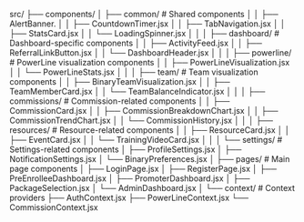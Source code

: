 src/
├── components/
│   ├── common/           # Shared components
│   │   ├── AlertBanner.
│   │   ├── CountdownTimer.jsx
│   │   ├── TabNavigation.jsx
│   │   ├── StatsCard.jsx
│   │   └── LoadingSpinner.jsx
│   │
│   ├── dashboard/        # Dashboard-specific components
│   │   ├── ActivityFeed.jsx
│   │   ├── ReferralLinkButton.jsx
│   │   └── DashboardHeader.jsx
│   │
│   ├── powerline/        # PowerLine visualization components
│   │   ├── PowerLineVisualization.jsx
│   │   └── PowerLineStats.jsx
│   │
│   ├── team/             # Team visualization components
│   │   ├── BinaryTeamVisualization.jsx
│   │   ├── TeamMemberCard.jsx
│   │   └── TeamBalanceIndicator.jsx
│   │
│   ├── commissions/      # Commission-related components
│   │   ├── CommissionCard.jsx
│   │   ├── CommissionBreakdownChart.jsx
│   │   ├── CommissionTrendChart.jsx
│   │   └── CommissionHistory.jsx
│   │
│   ├── resources/        # Resource-related components
│   │   ├── ResourceCard.jsx
│   │   ├── EventCard.jsx
│   │   └── TrainingVideoCard.jsx
│   │
│   └── settings/         # Settings-related components
│       ├── ProfileSettings.jsx
│       ├── NotificationSettings.jsx
│       └── BinaryPreferences.jsx
│
├── pages/                # Main page components
│   ├── LoginPage.jsx
│   ├── RegisterPage.jsx
│   ├── PreEnrolleeDashboard.jsx
│   ├── PromoterDashboard.jsx
│   ├── PackageSelection.jsx
│   └── AdminDashboard.jsx
│
└── context/              # Context providers
    ├── AuthContext.jsx
    ├── PowerLineContext.jsx
    └── CommissionContext.jsx
